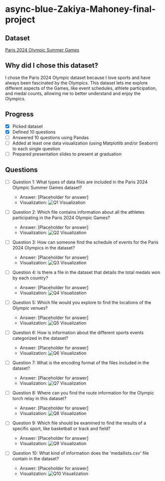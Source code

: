 # async-blue-Zakiya-Mahoney-final-project

## Dataset
[Paris 2024 Olympic Summer Games](https://www.kaggle.com/datasets/piterfm/paris-2024-olympic-summer-games?select=medallists.csv)

## Why did I chose this dataset?

I chose the Paris 2024 Olympic dataset because I love sports and have always been fascinated by the Olympics. This dataset lets me explore different aspects of the Games, like event schedules, athlete participation, and medal counts, allowing me to better understand and enjoy the Olympics.

## Progress
- [X] Picked dataset
- [X] Defined 10 questions
- [ ] Answered 10 questions using Pandas
- [ ] Added at least one data visualization (using Matplotlib and/or Seaborn) to each single question
- [ ] Prepared presentation slides to present at graduation

## Questions
- [ ] Question 1: What types of data files are included in the Paris 2024 Olympic Summer Games dataset?
  - Answer: [Placeholder for answer]
  - Visualization: ![Q1 Visualization](https://example.com/path-to-image-1.png)

- [ ] Question 2: Which file contains information about all the athletes participating in the Paris 2024 Olympic Games?
  - Answer: [Placeholder for answer]
  - Visualization: ![Q2 Visualization](https://example.com/path-to-image-2.png)

- [ ] Question 3: How can someone find the schedule of events for the Paris 2024 Olympics in the dataset?
  - Answer: [Placeholder for answer]
  - Visualization: ![Q3 Visualization](https://example.com/path-to-image-3.png)

- [ ] Question 4: Is there a file in the dataset that details the total medals won by each country?
  - Answer: [Placeholder for answer]
  - Visualization: ![Q4 Visualization](https://example.com/path-to-image-4.png)

- [ ] Question 5: Which file would you explore to find the locations of the Olympic venues?
  - Answer: [Placeholder for answer]
  - Visualization: ![Q5 Visualization](https://example.com/path-to-image-5.png)

- [ ] Question 6: How is information about the different sports events categorized in the dataset?
  - Answer: [Placeholder for answer]
  - Visualization: ![Q6 Visualization](https://example.com/path-to-image-6.png)

- [ ] Question 7: What is the encoding format of the files included in the dataset?
  - Answer: [Placeholder for answer]
  - Visualization: ![Q7 Visualization](https://example.com/path-to-image-7.png)

- [ ] Question 8: Where can you find the route information for the Olympic torch relay in this dataset?
  - Answer: [Placeholder for answer]
  - Visualization: ![Q8 Visualization](https://example.com/path-to-image-8.png)

- [ ] Question 9: Which file should be examined to find the results of a specific sport, like basketball or track and field?
  - Answer: [Placeholder for answer]
  - Visualization: ![Q9 Visualization](https://example.com/path-to-image-9.png)

- [ ] Question 10: What kind of information does the 'medallists.csv' file contain in the dataset?
  - Answer: [Placeholder for answer]
  - Visualization: ![Q10 Visualization](https://example.com/path-to-image-10.png)

